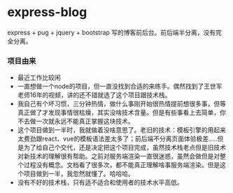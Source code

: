 # express-blog
express + pug + jquery + bootstrap 写的博客前后台。前后端半分离，没有完全分离。

### 项目由来
* 最近工作比较闲
* 一直想做一个node的项目，但一直没找到合适的来练手。偶然找到了王世军老师16年的视频，讲的还不错就选了这个项目跟技术栈。
* 我自己有个坏习惯，三分钟热情，做什么事刚开始很热情提前想很多事，但等真正做了才发现事情很枯燥，其实没啥技术含量。但是有些事看上去简单，你不去做一次就永远不能真正掌握这块技术。
* 这个项目做到一半时，我就做着没啥意思了。老旧的技术：模板引擎的用起来太费劲跟react、vue的模板语法差太多了；前后端不分离页面体验极差.....但是为了给自己个交代，还是决定把这个项目完成，虽然技术栈老点但是旧技术对新技术的理解很有帮助。之前对服务端渲染一直很迷惑，虽然会做但是对整个过程没有概念。文档看了很多次，都不能真正理解啥事服务端渲染。但是这个项目做到一半，我忽然就懂了。哈哈哈。
* 没有不好的技术栈，只有适不适合和使用者的技术水平高低。
